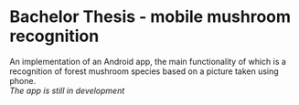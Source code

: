 # Bachelor Thesis - mobile mushroom recognition

An implementation of an Android app, the main functionality of which is a recognition of forest mushroom species based on a picture taken using phone.<br>
_The app is still in development_
